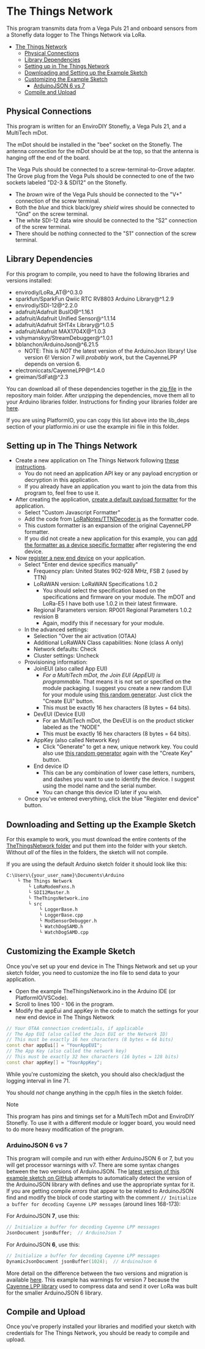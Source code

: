# The Things Network

This program transmits data from a Vega Puls 21 and onboard sensors from a Stonefly data logger to The Things Network via LoRa.

- [The Things Network](#the-things-network)
  - [Physical Connections](#physical-connections)
  - [Library Dependencies](#library-dependencies)
  - [Setting up in The Things Network](#setting-up-in-the-things-network)
  - [Downloading and Setting up the Example Sketch](#downloading-and-setting-up-the-example-sketch)
  - [Customizing the Example Sketch](#customizing-the-example-sketch)
    - [ArduinoJSON 6 vs 7](#arduinojson-6-vs-7)
  - [Compile and Upload](#compile-and-upload)

## Physical Connections

This program is written for an EnviroDIY Stonefly, a Vega Puls 21, and a MultiTech mDot.

The mDot should be installed in the "bee" socket on the Stonefly.
The antenna connection for the mDot should be at the top, so that the antenna is hanging off the end of the board.

The Vega Puls should be connected to a screw-terminal-to-Grove adapter.
The Grove plug from the Vega Puls should be connected to one of the two sockets labeled "D2-3 & SDI12" on the Stonefly.

- The *brown* wire of the Vega Puls should be connected to the "V+" connection of the screw terminal.
- Both the *blue* and thick black/grey *shield* wires should be connected to "Gnd" on the screw terminal.
- The *white* SDI-12 data wire should be connected to the "S2" connection of the screw terminal.
- There should be nothing connected to the "S1" connection of the screw terminal.

## Library Dependencies

For this program to compile, you need to have the following libraries and versions installed:

- envirodiy/LoRa_AT@^0.3.0
- sparkfun/SparkFun Qwiic RTC RV8803 Arduino Library@^1.2.9
- envirodiy/SDI-12@^2.2.0
- adafruit/Adafruit BusIO@^1.16.1
- adafruit/Adafruit Unified Sensor@^1.1.14
- adafruit/Adafruit SHT4x Library@^1.0.5
- adafruit/Adafruit MAX1704X@^1.0.3
- vshymanskyy/StreamDebugger@^1.0.1
- bblanchon/ArduinoJson@^6.21.5
  - NOTE: This is *NOT* the latest version of the ArduinoJson library! Use version 6! Version 7 will *probably* work, but the CayenneLPP depends on version 6.
- electroniccats/CayenneLPP@^1.4.0
- greiman/SdFat@^2.3

You can download all of these dependencies together in the [zip file](https://github.com/EnviroDIY/USGS_NGWOS/blob/main/AllDependencies.zip) in the repository main folder.
After unzipping the dependencies, move them all to your Arduino libraries folder.
Instructions for finding your libraries folder are [here](https://support.arduino.cc/hc/en-us/articles/4415103213714-Find-sketches-libraries-board-cores-and-other-files-on-your-computer).

If you are using PlatformIO, you can copy this list above into the lib_deps section of your platformio.ini or use the example ini file in this folder.

## Setting up in The Things Network

- Create a new application on The Things Network following [these instructions](https://www.thethingsindustries.com/docs/integrations/adding-applications/).
  - You do not need an application API key or any payload encryption or decryption in this application.
  - If you already have an application you want to join the data from this program to, feel free to use it.
- After creating the application, [create a default payload formatter](https://www.thethingsindustries.com/docs/integrations/payload-formatters/create/) for the application.
  - Select "Custom Javascript Formatter"
  - Add the code from [LoRaNotes/TTNDecoder.js](https://github.com/EnviroDIY/USGS_NGWOS/blob/main/NGWOS_TTN/LoRa%20Notes/TTNDecoder.js) as the formatter code.
  - This custom formatter is an expansion of the original CayenneLPP formatter.
  - If you did not create a new application for this example, you can [add the formatter as a device specific formatter](https://www.thethingsindustries.com/docs/integrations/payload-formatters/create/#create-a-device-specific-payload-formatter) after registering the end device.
- Now [register a new end device](https://www.thethingsindustries.com/docs/hardware/devices/adding-devices/) on your application.
  - Select "Enter end device specifics manually"
    - Frequency plan: United States 902-928 MHz, FSB 2 (used by TTN)
    - LoRaWAN version: LoRaWAN Specifications 1.0.2
      - You should select the specification based on the specifications and firmware on your module. The mDOT and LoRa-E5 I have both use 1.0.2 in their latest firmware.
    - Regional Parameters version: RP001 Regional Parameters 1.0.2 revision B
      - Again, modify this if necessary for your module.
  - In the advanced settings:
    - Selection "Over the air activation (OTAA)
    - Additional LoRaWAN Class capabilities: None (class A only)
    - Network defaults: Check
    - Cluster settings: Uncheck
  - Provisioning information:
    - JoinEUI (also called App EUI)
      - *For a MultiTech mDot, the Join EUI (AppEUI) is programmable*. That means it is not set or specified on the module packaging. I suggest you create a new random EUI for your module using [this random generator](https://descartes.co.uk/CreateEUIKey.html). Just click the "Create EUI" button.
      <!-- - For my Seeed LoRa-E5, the App EUI is confusingly labeled "KEY" on the product sticker -->
      - This must be exactly 16 hex characters (8 bytes = 64 bits).
    - DevEUI (Device EUI)
      - For an MultiTech mDot, the DevEUI is on the product sticker labeled as the "NODE"
      <!-- - For my Seeed LoRa-E5, the DevEUI is labeled as "EUI" on the product sticker -->
      - This must be exactly 16 hex characters (8 bytes = 64 bits).
    - AppKey (also called Network Key)
      - Click "Generate" to get a new, unique network key. You could also use [this random generator](https://descartes.co.uk/CreateEUIKey.html) again with the "Create Key" button.
    - End device ID
      - This can be any combination of lower case letters, numbers, and dashes you want to use to identify the device. I suggest using the model name and the serial number.
      - You can change this device ID later if you wish.
  - Once you've entered everything, click the blue "Register end device" button.

## Downloading and Setting up the Example Sketch

For this example to work, you must download the entire contents of the [TheThingsNetwork folder](https://github.com/EnviroDIY/USGS_NGWOS/tree/main/NGWOS_TTN/TheThingsNetwork) and put them into the folder with your sketch.
Without *all* of the files in the folders, the sketch will not compile.

If you are using the default Arduino sketch folder it should look like this:

```txt
C:\Users\{your_user_name}\Documents\Arduino
    └ The Things Network
        └ LoRaModemFxns.h
        └ SDI12Master.h
        └ TheThingsNetwork.ino
        └ src
            └ LoggerBase.h
            └ LoggerBase.cpp
            └ ModSensorDebugger.h
            └ WatchDogSAMD.h
            └ WatchDogSAMD.cpp
```

## Customizing the Example Sketch

Once you've set up your end device in The Things Network and set up your sketch folder, you need to customize the ino file to send data to your application.

- Open the example TheThingsNetwork.ino in the Arduino IDE (or PlatformIO/VSCode).
- Scroll to lines 100 - 106 in the program.
- Modify the appEui and appKey in the code to match the settings for your new end device in The Things Network

```cpp
// Your OTAA connection credentials, if applicable
// The App EUI (also called the Join EUI or the Network ID)
// This must be exactly 16 hex characters (8 bytes = 64 bits)
const char appEui[] = "YourAppEUI";
// The App Key (also called the network key)
// This must be exactly 32 hex characters (16 bytes = 128 bits)
const char appKey[] = "YourAppKey";
```

While you're customizing the sketch, you should also check/adjust the logging interval in line 71.

You should *not* change anything in the cpp/h files in the sketch folder.

> [!NOTE]
> This program has pins and timings set for a MultiTech mDot and EnviroDIY Stonefly.
> To use it with a different module or logger board, you would need to do more heavy modification of the program.

### ArduinoJSON 6 vs 7

This program will compile and run with either ArduinoJSON 6 or 7, but you will get processor warnings with v7.
There are some syntax changes between the two versions of ArduinoJSON.
The [latest version of this example sketch on GitHub](https://github.com/EnviroDIY/USGS_NGWOS/blob/main/NGWOS_TTN/TheThingsNetwork/TheThingsNetwork.ino) attempts to automatically detect the version of the ArduinoJSON library with defines and use the appropriate syntax for it.
If you are getting compile *errors* that appear to be related to ArduinoJSON find and modify the block of code starting with the comment `// Initialize a buffer for decoding Cayenne LPP messages` (around lines 168-173):

For ArduinoJSON **7**, use this:

```cpp
// Initialize a buffer for decoding Cayenne LPP messages
JsonDocument jsonBuffer;  // ArduinoJson 7
```

For ArduinoJSON **6**, use this:

```cpp
// Initialize a buffer for decoding Cayenne LPP messages
DynamicJsonDocument jsonBuffer(1024);  // ArduinoJson 6
```

More detail on the difference between the two versions and migration is available [here](https://arduinojson.org/v7/how-to/upgrade-from-v6/).
This example has warnings for version 7 because the [Cayenne LPP library](https://github.com/ElectronicCats/CayenneLPP) used to compress data and send it over LoRa was built for the smaller ArduinoJSON 6 library.

## Compile and Upload

Once you've properly installed your libraries and modified your sketch with credentials for The Things Network, you should be ready to compile and upload.
